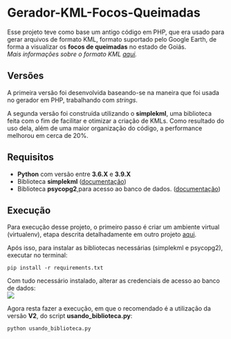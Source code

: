 # Gerador-KML-Focos-Queimadas

Esse projeto teve como base um antigo código em PHP, que era usado para gerar arquivos de formato KML, formato suportado pelo Google Earth, de forma a visualizar os **focos de queimadas** no estado de Goiás. <br>
*Mais informações sobre o formato KML [aqui](https://developers.google.com/kml/documentation).*

## Versões

A primeira versão foi desenvolvida baseando-se na maneira que foi usada no gerador em PHP, trabalhando com *strings*. <br>

A segunda versão foi construída utilizando o **simplekml**, uma biblioteca feita com o fim de facilitar e otimizar a criação de KMLs. Como resultado do uso dela, além de uma maior organização do código, a performance melhorou em cerca de 20%.

## Requisitos

- **Python** com versão entre **3.6.X** e **3.9.X**
- Biblioteca **simplekml** ([documentação](https://simplekml.readthedocs.io/en/latest/))
- Biblioteca **psycopg2**,para acesso ao banco de dados. ([documentação](https://www.psycopg.org/docs/))

## Execução

Para execução desse projeto, o primeiro passo é criar um ambiente virtual (virtualenv), etapa descrita detalhadamente em outro projeto [aqui](https://github.com/christopherfrige/marketplaces-update-tracker#configurando-o-ambiente).

Após isso, para instalar as bibliotecas necessárias (simplekml e psycopg2), executar no terminal:

    pip install -r requirements.txt

Com tudo necessário instalado, alterar as credenciais de acesso ao banco de dados: <br>
![](https://i.imgur.com/A50V5F3.png)

Agora resta fazer a execução, em que o recomendado é a utilização da versão **V2**, do script **usando_biblioteca.py**:

    python usando_biblioteca.py
